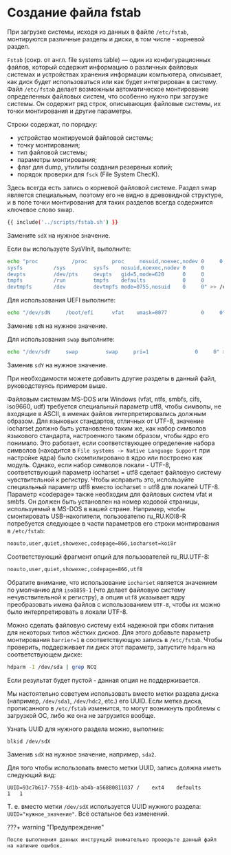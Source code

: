 # Создание файла fstab

При загрузке системы, исходя из данных в файле `/etc/fstab`, монтируются различные разделы и диски, в том числе - корневой раздел.

`Fstab` (сокр. от англ. file systems table) — один из конфигурационных файлов, который содержит информацию о различных файловых системах и устройствах хранения информации компьютера, описывает, как диск будет использоваться или как будет интегрирован в систему. Файл `/etc/fstab` делает возможным автоматическое монтирование определенных файловых систем, что особенно нужно при загрузке системы. Он содержит ряд строк, описывающих файловые системы, их точки монтирования и другие параметры.

Строки содержат, по порядку:

- устройство монтируемой файловой системы;
- точку монтирования;
- тип файловой системы;
- параметры монтирования;
- флаг для dump, утилиты создания резервных копий;
- порядок проверки для `fsck` (File System ChecK).

Здесь всегда есть запись о корневой файловой системе. Раздел swap является специальным, поэтому его не видно в древовидной структуре, и в поле точки монтирования для таких разделов всегда содержится ключевое слово swap.

```bash 
{{ include('../scripts/fstab.sh') }}
```

Замените `sdX` на нужное значение.

Если вы используете SysVInit, выполните:

```bash
echo "proc           /proc        proc     nosuid,noexec,nodev 0     0
sysfs          /sys         sysfs    nosuid,noexec,nodev 0     0
devpts         /dev/pts     devpts   gid=5,mode=620      0     0
tmpfs          /run         tmpfs    defaults            0     0
devtmpfs       /dev         devtmpfs mode=0755,nosuid    0     0" >> /etc/fstab
```

Для использования UEFI выполните:

```bash
echo "/dev/sdN     /boot/efi      vfat    umask=0077           0     0" >> /etc/fstab
```

Заменив `sdN` на нужное значение.

Для использования `swap` выполните:

```bash
echo "/dev/sdY     swap         swap     pri=1               0     0" >> /etc/fstab
```

Заменив `sdY` на нужное значение.

При необходимости можете добавить другие разделы в данный файл, руководствуясь примером выше.

Файловым системам MS-DOS или Windows (vfat, ntfs, smbfs, cifs, iso9660, udf) требуется специальный параметр utf8, чтобы символы, не входящие в ASCII, в именах файлов интерпретировались должным образом. Для языковых стандартов, отличных от UTF-8, значение iocharset должно быть установлено таким же, как набор символов языкового стандарта, настроенного таким образом, чтобы ядро его понимало. Это работает, если соответствующее определение набора символов (находится в `File systems -> Native Language Support` при настройке ядра) было скомпилировано в ядро или построено как модуль. Однако, если набор символов локали - UTF-8, соответствующий параметр iocharset = utf8 сделает файловую систему чувствительной к регистру. Чтобы исправить это, используйте специальный параметр utf8 вместо iocharset = utf8 для локалей UTF-8. Параметр «codepage» также необходим для файловых систем vfat и smbfs. Он должен быть установлен на номер кодовой страницы, используемый в MS-DOS в вашей стране. Например, чтобы смонтировать USB-накопители, пользователю ru_RU.KOI8-R потребуется следующее в части параметров его строки монтирования в `/etc/fstab`:

```bash
noauto,user,quiet,showexec,codepage=866,iocharset=koi8r
```

Соответствующий фрагмент опций для пользователей ru_RU.UTF-8:

```bash
noauto,user,quiet,showexec,codepage=866,utf8
```

Обратите внимание, что использование `iocharset` является значением по умолчанию для `iso8859-1` (что делает файловую систему нечувствительной к регистру), а опция `utf8` указывает ядру преобразовать имена файлов с использованием `UTF-8`, чтобы их можно было интерпретировать в локали UTF-8.

Можно сделать файловую систему ext4 надежной при сбоях питания для некоторых типов жёстких дисков. Для этого добавьте параметр монтирования `barrier=1` в соответствующую запись в `/etc/fstab`. Чтобы проверить, поддерживает ли диск этот параметр, запустите `hdparm` на соответствующем диске:

```bash
hdparm -I /dev/sda | grep NCQ
```

Если результат будет пустой - данная опция не поддерживается.

Мы настоятельно советуем использовать вместо метки раздела диска (например, `/dev/sda1`, `/dev/hdc2`, etc.) его UUID. Если метка диска, прописанного в `/etc/fstab` изменится, то могут возникнуть проблемы с загрузкой ОС, либо же она не загрузится вообще.

Узнать UUID для нужного раздела можно, выполнив:

```bash
blkid /dev/sdX
```

Заменив `sdX` на нужное значение, например, `sda2`.

Для того чтобы использовать вместо метки UUID, запись должна иметь следующий вид:

```
UUID=93c7b617-7558-4d1b-ab4b-a56880811037 /    ext4    defaults        1   1
```

Т. е. вместо метки `/dev/sdX` используется UUID нужного раздела: `UUID="нужное_значение"`. Всё остальное без изменений.

???+ warning "Предупреждение"

	После выполнения данных инструкций внимательно проверьте данный файл на наличие ошибок.



